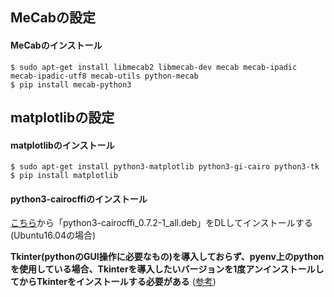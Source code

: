 MeCabの設定
--------------------------
#### MeCabのインストール

    $ sudo apt-get install libmecab2 libmecab-dev mecab mecab-ipadic mecab-ipadic-utf8 mecab-utils python-mecab
    $ pip install mecab-python3

matplotlibの設定
---------------------------
#### matplotlibのインストール

    $ sudo apt-get install python3-matplotlib python3-gi-cairo python3-tk 
    $ pip install matplotlib

#### python3-cairocffiのインストール

[こちら](https://launchpad.net/ubuntu/xenial/amd64/python3-cairocffi/0.7.2-1)から「python3-cairocffi_0.7.2-1_all.deb」をDLしてインストールする(Ubuntu16.04の場合)

__Tkinter(pythonのGUI操作に必要なもの)を導入しておらず、pyenv上のpythonを使用している場合、Tkinterを導入したいバージョンを1度アンインストールしてからTkinterをインストールする必要がある__ ([参考](http://dragstar.hatenablog.com/entry/2016/09/23/110714))
